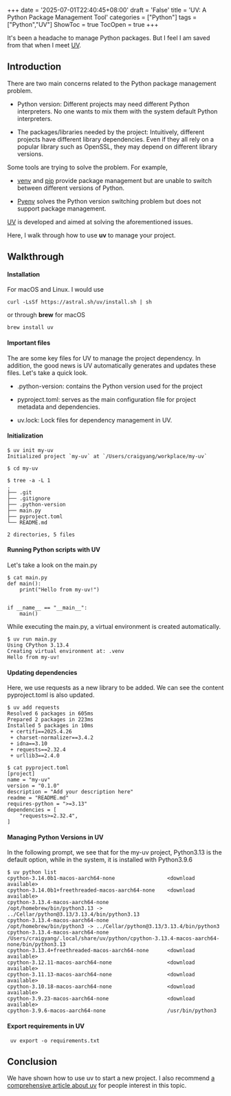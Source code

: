 +++
date = '2025-07-01T22:40:45+08:00'
draft = 'False'
title = 'UV: A Python Package Management Tool'
categories = ["Python"]
tags = ["Python","UV"]
ShowToc = true
TocOpen = true
+++

It's been a headache to manage Python packages. But I feel I am saved from that when I meet [UV](https://github.com/astral-sh/uv).

## Introduction

There are two main concerns related to the Python package management problem.

- Python version: Different projects may need different Python interpreters. No one wants to mix them with the system default Python interpreters.

- The packages/libraries needed by the project: Intuitively, different projects have different library dependencies. Even if they all rely on a popular library such as OpenSSL, they may depend on different library versions.

Some tools are trying to solve the problem.
For example,

- [venv](https://docs.python.org/3/library/venv.html) and [pip](https://github.com/pypa/pip) provide package management but are unable to switch between different versions of Python.

- [Pyenv](https://github.com/pyenv/pyenv) solves the Python version switching problem but does not support package management.

[UV](https://github.com/astral-sh/uv) is developed and aimed at solving the aforementioned issues.

Here, I walk through how to use **uv** to manage your project.

## Walkthrough

#### Installation

For macOS and Linux. I would use

```
curl -LsSf https://astral.sh/uv/install.sh | sh
```

or through **brew** for macOS

```
brew install uv
```

#### Important files

The are some key files for UV to manage the project dependency.
In addition, the good news is UV automatically generates and updates these files. Let's take a quick look.

- .python-version: contains the Python version used for the project

- pyproject.toml: serves as the main configuration file for project metadata and dependencies.

- uv.lock: Lock files for dependency management in UV.

#### Initialization

```
$ uv init my-uv
Initialized project `my-uv` at `/Users/craigyang/workplace/my-uv`

$ cd my-uv

$ tree -a -L 1
.
├── .git
├── .gitignore
├── .python-version
├── main.py
├── pyproject.toml
└── README.md

2 directories, 5 files
```

#### Running Python scripts with UV

Let's take a look on the main.py

```python=
$ cat main.py
def main():
    print("Hello from my-uv!")


if __name__ == "__main__":
    main()
```

While executing the main.py, a virtual environment is created automatically.

```
$ uv run main.py
Using CPython 3.13.4
Creating virtual environment at: .venv
Hello from my-uv!
```

#### Updating dependencies

Here, we use requests as a new library to be added. We can see the content pyproject.toml is also updated.

```
$ uv add requests
Resolved 6 packages in 605ms
Prepared 2 packages in 223ms
Installed 5 packages in 10ms
 + certifi==2025.4.26
 + charset-normalizer==3.4.2
 + idna==3.10
 + requests==2.32.4
 + urllib3==2.4.0
```

```
$ cat pyproject.toml
[project]
name = "my-uv"
version = "0.1.0"
description = "Add your description here"
readme = "README.md"
requires-python = ">=3.13"
dependencies = [
    "requests>=2.32.4",
]
```

#### Managing Python Versions in UV

In the following prompt, we see that for the my-uv project, Python3.13 is the default option, while in the system, it is installed with Python3.9.6

```
$ uv python list
cpython-3.14.0b1-macos-aarch64-none                 <download available>
cpython-3.14.0b1+freethreaded-macos-aarch64-none    <download available>
cpython-3.13.4-macos-aarch64-none                   /opt/homebrew/bin/python3.13 -> ../Cellar/python@3.13/3.13.4/bin/python3.13
cpython-3.13.4-macos-aarch64-none                   /opt/homebrew/bin/python3 -> ../Cellar/python@3.13/3.13.4/bin/python3
cpython-3.13.4-macos-aarch64-none                   /Users/craigyang/.local/share/uv/python/cpython-3.13.4-macos-aarch64-none/bin/python3.13
cpython-3.13.4+freethreaded-macos-aarch64-none      <download available>
cpython-3.12.11-macos-aarch64-none                  <download available>
cpython-3.11.13-macos-aarch64-none                  <download available>
cpython-3.10.18-macos-aarch64-none                  <download available>
cpython-3.9.23-macos-aarch64-none                   <download available>
cpython-3.9.6-macos-aarch64-none                    /usr/bin/python3
```

#### Export requirements in UV

```
 uv export -o requirements.txt
```

## Conclusion

We have shown how to use uv to start a new project.
I also recommend [a comprehensive article about uv](https://www.datacamp.com/tutorial/python-uv) for people interest in this topic.

